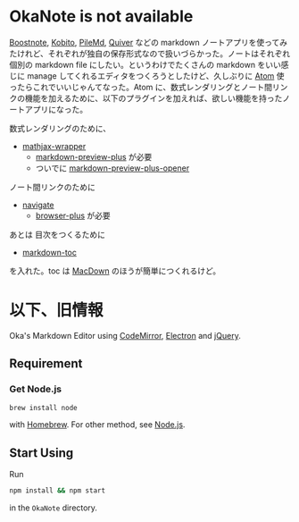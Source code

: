 # OkaNote is not available

[Boostnote](https://b00st.io), [Kobito](http://kobito.qiita.com), [PileMd](https://pilemd.com), [Quiver](http://happenapps.com/#quiver) などの markdown ノートアプリを使ってみたけれど、それぞれが独自の保存形式なので扱いづらかった。ノートはそれぞれ個別の markdown file にしたい。というわけでたくさんの markdown をいい感じに manage してくれるエディタをつくろうとしたけど、久しぶりに [Atom](https://atom.io) 使ったらこれでいいじゃんてなった。Atom に、数式レンダリングとノート間リンクの機能を加えるために、以下のプラグインを加えれば、欲しい機能を持ったノートアプリになった。

数式レンダリングのために、

- [mathjax-wrapper](https://atom.io/packages/mathjax-wrapper)
	- [markdown-preview-plus](https://atom.io/packages/markdown-preview-plus) が必要
	- ついでに [markdown-preview-plus-opener](https://atom.io/packages/markdown-preview-plus-opener)

ノート間リンクのために

- [navigate](https://atom.io/packages/navigate)
	- [browser-plus](https://atom.io/packages/browser-plus) が必要

あとは 目次をつくるために

- [markdown-toc](https://atom.io/packages/markdown-toc)

を入れた。toc は [MacDown](http://macdown.uranusjr.com) のほうが簡単につくれるけど。

# 以下、旧情報

Oka's Markdown Editor using [CodeMirror](http://codemirror.net), [Electron](http://electron.atom.io) and [jQuery](https://jquery.org).

## Requirement

### Get Node.js

```sh
brew install node
```

with [Homebrew](http://brew.sh). For other method, see [Node.js](https://nodejs.org/).


## Start Using

Run

```sh
npm install && npm start
```

in the `OkaNote` directory.
